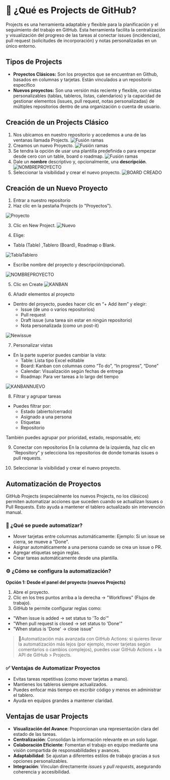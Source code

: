 # 📝 ¿Qué es Projects de GitHub?
Projects es una herramienta adaptable y flexible para la planificación y el seguimiento del trabajo en GitHub. Esta herramienta facilita la centralización y visualización del progreso de las tareas al conectar issues (incidencias), pull request (solicitudes de incorporación) y notas personalizadas en un único entorno.
## Tipos de Projects
- **Proyectos Clásicos:** Son los proyectos que se encuentran en Github, basados ​​en columnas y tarjetas. Están vinculados a un repositorio específico  
- **Nuevos proyectos:** Son una versión más reciente y flexible, con vistas personalizables (tablas, tableros, listas, calendarios) y la capacidad de gestionar elementos (issues, pull request, notas personalizadas) de múltiples repositorios dentro de una organización o cuenta de usuario.
## Creación de un Projects Clásico
1. Nos ubicamos en nuestro repositorio y accedemos a una de las ventanas llamada Projects.
![Fusión ramas](https://github.com/Dominl/Manual-de-uso-de-Github/blob/main/Imagenes/projects1.png)
2. Creamos un nuevo Proyecto.
![Fusión ramas](https://github.com/Dominl/Manual-de-uso-de-Github/blob/main/Imagenes/projects2.png)
3. Se tendra la opción de usar una plantilla predefinida o para empezar desde cero con un table, board o roadmap.
![Fusión ramas](https://github.com/Dominl/Manual-de-uso-de-Github/blob/main/Imagenes/projects3.png)
4. Dale un **nombre** descriptivo y, opcionalmente, una **descripción**.
![NOMBREPROYECTO](https://raw.githubusercontent.com/Dominl/Manual-de-uso-de-Github/refs/heads/main/Imagenes/BOARD%20CREADO%20PORYECTO.PNG)
5. Seleccionar la visibilidad y crear el nuevo proyecto.
![BOARD CREADO](https://raw.githubusercontent.com/Dominl/Manual-de-uso-de-Github/refs/heads/main/Imagenes/BOARD.PNG)

## Creación de un Nuevo Proyecto
1. Entrar a nuestro repositorio
2. Haz clic en la pestaña Projects (o "Proyectos").

![Proyecto](https://raw.githubusercontent.com/Dominl/Manual-de-uso-de-Github/refs/heads/main/Imagenes/PROYECTOS%20GITHUB.PNG)

3. Clic en New Project.
![Nuevo](https://raw.githubusercontent.com/Dominl/Manual-de-uso-de-Github/refs/heads/main/Imagenes/Nuevo%20proyecto.PNG)

4. Elige:
- Tabla (Table) ,Tablero (Board), Roadmap o Blank.

![TablaTablero](https://raw.githubusercontent.com/Dominl/Manual-de-uso-de-Github/refs/heads/main/Imagenes/TABLE%20OR%20BOARD.PNG)

- Escribe nombre del proyecto y descripción(opcional).

![NOMBREPROYECTO](https://raw.githubusercontent.com/Dominl/Manual-de-uso-de-Github/refs/heads/main/Imagenes/BOARD%20CREADO%20PORYECTO.PNG)

5. Clic en Create
![KANBAN](https://raw.githubusercontent.com/Dominl/Manual-de-uso-de-Github/refs/heads/main/Imagenes/kanban.PNG)

6. Añadir elementos al proyecto
- Dentro del proyecto, puedes hacer clic en “+ Add item” y elegir:
    - Issue (de uno o varios repositorios)
    - Pull request
    - Draft issue (una tarea sin estar en ningún repositorio)
    - Nota personalizada (como un post-it)

![Newissue](https://raw.githubusercontent.com/Dominl/Manual-de-uso-de-Github/refs/heads/main/Imagenes/add%20item.PNG)

7. Personalizar vistas
- En la parte superior puedes cambiar la vista:
    - Table: Lista tipo Excel editable
    - Board: Kanban con columnas como “To do”, “In progress”, “Done”
    - Calendar: Visualización según fechas de entrega
    - Roadmap: Para ver tareas a lo largo del tiempo

![KANBANNUEVO](https://raw.githubusercontent.com/Dominl/Manual-de-uso-de-Github/refs/heads/main/Imagenes/new%20issues.PNG)

8. Filtrar y agrupar tareas
- Puedes filtrar por:
    - Estado (abierto/cerrado)
    - Asignado a una persona
    - Etiquetas
    - Repositorio

También puedes agrupar por prioridad, estado, responsable, etc

9. Conectar con repositorios
En la columna de la izquierda, haz clic en “Repository” y selecciona los repositorios de donde tomarás issues o pull requests.


5. Seleccionar la visibilidad y crear el nuevo proyecto.

## Automatización de Proyectos
GitHub Projects (especialmente los nuevos Projects, no los clásicos) permiten automatizar acciones 
que suceden cuando se actualizan Issues o Pull Requests. Esto ayuda a mantener el tablero actualizado sin intervención manual.

### 🔧 ¿Qué se puede automatizar?
- Mover tarjetas entre columnas automáticamente: 
Ejemplo: Si un issue se cierra, se mueve a "Done".
- Asignar automáticamente a una persona cuando se crea un issue o PR.
- Agregar etiquetas según reglas.
- Crear tareas automáticamente desde una plantilla.

### ⚙️ ¿Cómo se configura la automatización?
**Opción 1: Desde el panel del proyecto (nuevos Projects)**
1. Abre el proyecto.
2. Clic en los tres puntos arriba a la derecha → "Workflows" (Flujos de trabajo).
3. GitHub te permite configurar reglas como:
- "When issue is added → set status to 'To do'"
- "When pull request is closed → set status to 'Done'"
- "When status is 'Done' → close issue"

> 🧠Automatización más avanzada con GitHub Actions:
> si quieres llevar la automatización más lejos (por ejemplo, mover tarjetas según comentarios o cambios complejos), puedes usar GitHub Actions + la API de GitHub > Projects.

### ✅ Ventajas de Automatizar Proyectos
- Evitas tareas repetitivas (como mover tarjetas a mano).
- Mantienes los tableros siempre actualizados.
- Puedes enfocar más tiempo en escribir código y menos en administrar el tablero.
- Ayuda en equipos grandes a mantener claridad.

## Ventajas de usar Projects
-   **Visualización del Avance**: Proporcionan una representación clara del estado de las tareas.
-   **Centralización**: Consolidan la información relevante en un solo lugar.
-   **Colaboración Eficiente**: Fomentan el trabajo en equipo mediante una visión compartida de responsabilidades y avances.
-   **Adaptabilidad**: Se ajustan a diferentes estilos de trabajo gracias a sus opciones personalizables.
-   **Integración**: Vinculan directamente _issues_ y _pull requests_, asegurando coherencia y accesibilidad.


